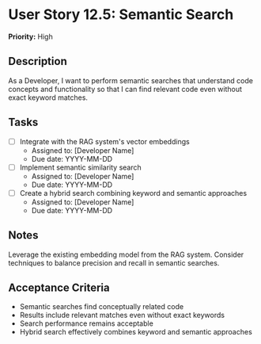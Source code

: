 # User Story 12.5: Semantic Search

**Priority:** High

## Description
As a Developer, I want to perform semantic searches that understand code concepts and functionality so that I can find relevant code even without exact keyword matches.

## Tasks
- [ ] Integrate with the RAG system's vector embeddings
  - Assigned to: [Developer Name]
  - Due date: YYYY-MM-DD
- [ ] Implement semantic similarity search
  - Assigned to: [Developer Name]
  - Due date: YYYY-MM-DD
- [ ] Create a hybrid search combining keyword and semantic approaches
  - Assigned to: [Developer Name]
  - Due date: YYYY-MM-DD

## Notes
Leverage the existing embedding model from the RAG system. Consider techniques to balance precision and recall in semantic searches.

## Acceptance Criteria
- Semantic searches find conceptually related code
- Results include relevant matches even without exact keywords
- Search performance remains acceptable
- Hybrid search effectively combines keyword and semantic approaches